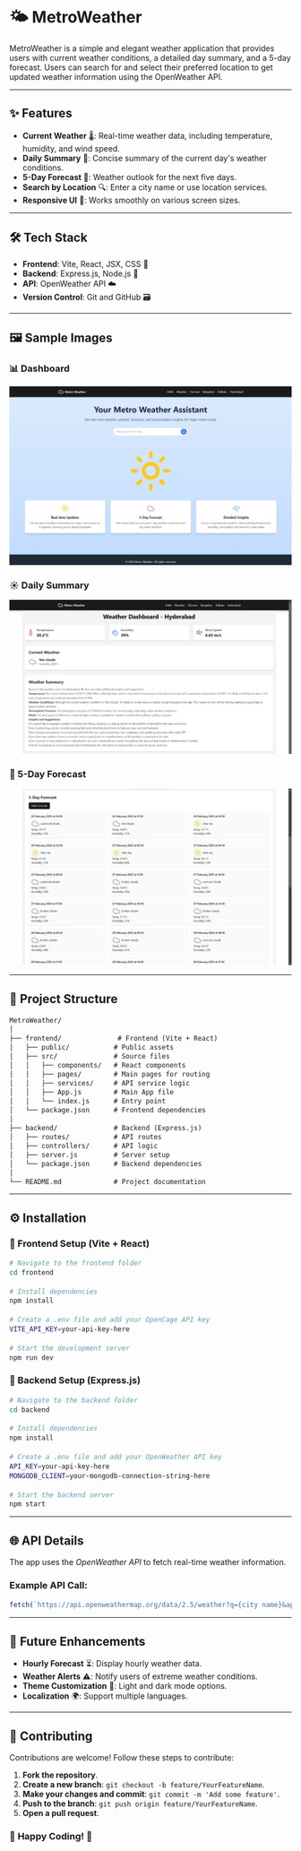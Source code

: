 # 🌤️ MetroWeather

MetroWeather is a simple and elegant weather application that provides users with current weather conditions, a detailed day summary, and a 5-day forecast. Users can search for and select their preferred location to get updated weather information using the OpenWeather API.

---

## ✨ Features
- **Current Weather** 🌡️: Real-time weather data, including temperature, humidity, and wind speed.
- **Daily Summary** 📝: Concise summary of the current day's weather conditions.
- **5-Day Forecast** 📅: Weather outlook for the next five days.
- **Search by Location** 🔍: Enter a city name or use location services.
- **Responsive UI** 📱: Works smoothly on various screen sizes.

---

## 🛠️ Tech Stack
- **Frontend**: Vite, React, JSX, CSS 🎨
- **Backend**: Express.js, Node.js 🚀
- **API**: OpenWeather API ☁️
- **Version Control**: Git and GitHub 🗃️

---

## 🖼️ Sample Images

### 📊 Dashboard
![Dashboard](frontend/images/Dashboard.jpg) 

### ☀️ Daily Summary
![Daily Summary](frontend/images/Summary.jpg) 

### 📅 5-Day Forecast
![5-Day Forecast](frontend/images/5DayReport.jpg) 

---

## 📁 Project Structure
```
MetroWeather/
│
├── frontend/              # Frontend (Vite + React)
│   ├── public/           # Public assets
│   ├── src/              # Source files
│   │   ├── components/   # React components
│   │   ├── pages/        # Main pages for routing
│   │   ├── services/     # API service logic
│   │   ├── App.js        # Main App file
│   │   └── index.js      # Entry point
│   └── package.json      # Frontend dependencies
│
├── backend/              # Backend (Express.js)
│   ├── routes/           # API routes
│   ├── controllers/      # API logic
│   ├── server.js         # Server setup
│   └── package.json      # Backend dependencies
│
└── README.md             # Project documentation
```

---

## ⚙️ Installation

### 🔹 Frontend Setup (Vite + React)
```bash
# Navigate to the frontend folder
cd frontend

# Install dependencies
npm install

# Create a .env file and add your OpenCage API key
VITE_API_KEY=your-api-key-here

# Start the development server
npm run dev
```

### 🔹 Backend Setup (Express.js)
```bash
# Navigate to the backend folder
cd backend

# Install dependencies
npm install

# Create a .env file and add your OpenWeather API key
API_KEY=your-api-key-here
MONGODB_CLIENT=your-mongodb-connection-string-here

# Start the backend server
npm start
```

---

## 🌐 API Details
The app uses the *OpenWeather API* to fetch real-time weather information.

### Example API Call:
```javascript
fetch(`https://api.openweathermap.org/data/2.5/weather?q={city name}&appid={API key}`);
```

---

## 🚀 Future Enhancements
- **Hourly Forecast** ⏳: Display hourly weather data.
- **Weather Alerts** ⚠️: Notify users of extreme weather conditions.
- **Theme Customization** 🎨: Light and dark mode options.
- **Localization** 🌍: Support multiple languages.

---

## 🤝 Contributing
Contributions are welcome! Follow these steps to contribute:
1. **Fork the repository**.
2. **Create a new branch**: `git checkout -b feature/YourFeatureName`.
3. **Make your changes and commit**: `git commit -m 'Add some feature'`.
4. **Push to the branch**: `git push origin feature/YourFeatureName`.
5. **Open a pull request**.

### 🔦 **Happy Coding!** 🔦
